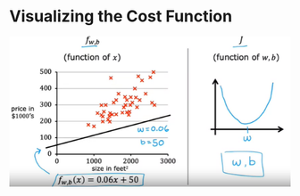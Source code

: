 # Visualizing the Cost Function

![](https://github.com/dystaSatria/Machine-Learning/blob/main/Supervised%20Machine%20Learning%20Regression%20and%20Classification/Regression-Model/Visualizing%20the%20Cost%20Function/Screenshot%20(968).png)
